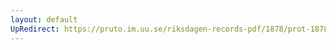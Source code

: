 ```yaml
---
layout: default
UpRedirect: https://pruto.im.uu.se/riksdagen-records-pdf/1878/prot-1878--ak--053/prot-1878--ak--053_034.pdf
---
```

